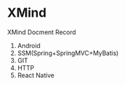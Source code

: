 # XMind
XMind Docment Record

1. Android
2. SSM(Spring+SpringMVC+MyBatis)
3. GIT
4. HTTP
5. React Native
